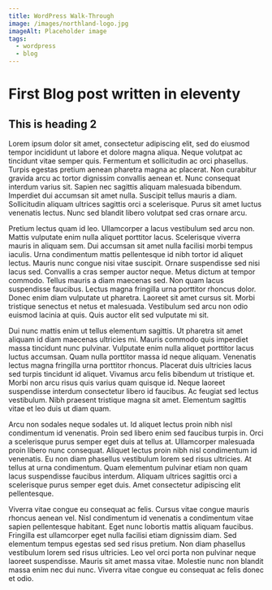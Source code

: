 ```yaml
---
title: WordPress Walk-Through
image: /images/northland-logo.jpg
imageAlt: Placeholder image
tags:
  - wordpress
  - blog
---
```

# First Blog post written in eleventy

## T﻿his is heading 2

Lorem ipsum dolor sit amet, consectetur adipiscing elit, sed do eiusmod tempor incididunt ut labore et dolore magna aliqua. Neque volutpat ac tincidunt vitae semper quis. Fermentum et sollicitudin ac orci phasellus. Turpis egestas pretium aenean pharetra magna ac placerat. Non curabitur gravida arcu ac tortor dignissim convallis aenean et. Nunc consequat interdum varius sit. Sapien nec sagittis aliquam malesuada bibendum. Imperdiet dui accumsan sit amet nulla. Suscipit tellus mauris a diam. Sollicitudin aliquam ultrices sagittis orci a scelerisque. Purus sit amet luctus venenatis lectus. Nunc sed blandit libero volutpat sed cras ornare arcu.

Pretium lectus quam id leo. Ullamcorper a lacus vestibulum sed arcu non. Mattis vulputate enim nulla aliquet porttitor lacus. Scelerisque viverra mauris in aliquam sem. Dui accumsan sit amet nulla facilisi morbi tempus iaculis. Urna condimentum mattis pellentesque id nibh tortor id aliquet lectus. Mauris nunc congue nisi vitae suscipit. Ornare suspendisse sed nisi lacus sed. Convallis a cras semper auctor neque. Metus dictum at tempor commodo. Tellus mauris a diam maecenas sed. Non quam lacus suspendisse faucibus. Lectus magna fringilla urna porttitor rhoncus dolor. Donec enim diam vulputate ut pharetra. Laoreet sit amet cursus sit. Morbi tristique senectus et netus et malesuada. Vestibulum sed arcu non odio euismod lacinia at quis. Quis auctor elit sed vulputate mi sit.

Dui nunc mattis enim ut tellus elementum sagittis. Ut pharetra sit amet aliquam id diam maecenas ultricies mi. Mauris commodo quis imperdiet massa tincidunt nunc pulvinar. Vulputate enim nulla aliquet porttitor lacus luctus accumsan. Quam nulla porttitor massa id neque aliquam. Venenatis lectus magna fringilla urna porttitor rhoncus. Placerat duis ultricies lacus sed turpis tincidunt id aliquet. Vivamus arcu felis bibendum ut tristique et. Morbi non arcu risus quis varius quam quisque id. Neque laoreet suspendisse interdum consectetur libero id faucibus. Ac feugiat sed lectus vestibulum. Nibh praesent tristique magna sit amet. Elementum sagittis vitae et leo duis ut diam quam.

Arcu non sodales neque sodales ut. Id aliquet lectus proin nibh nisl condimentum id venenatis. Proin sed libero enim sed faucibus turpis in. Orci a scelerisque purus semper eget duis at tellus at. Ullamcorper malesuada proin libero nunc consequat. Aliquet lectus proin nibh nisl condimentum id venenatis. Eu non diam phasellus vestibulum lorem sed risus ultricies. At tellus at urna condimentum. Quam elementum pulvinar etiam non quam lacus suspendisse faucibus interdum. Aliquam ultrices sagittis orci a scelerisque purus semper eget duis. Amet consectetur adipiscing elit pellentesque.

Viverra vitae congue eu consequat ac felis. Cursus vitae congue mauris rhoncus aenean vel. Nisl condimentum id venenatis a condimentum vitae sapien pellentesque habitant. Eget nunc lobortis mattis aliquam faucibus. Fringilla est ullamcorper eget nulla facilisi etiam dignissim diam. Sed elementum tempus egestas sed sed risus pretium. Non diam phasellus vestibulum lorem sed risus ultricies. Leo vel orci porta non pulvinar neque laoreet suspendisse. Mauris sit amet massa vitae. Molestie nunc non blandit massa enim nec dui nunc. Viverra vitae congue eu consequat ac felis donec et odio.